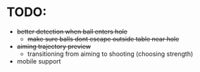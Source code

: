 # TODO:

- ~~better detection when ball enters hole~~
  - ~~make sure balls dont escape outside table near hole~~
- ~~aiming trajectory preview~~
  - transitioning from aiming to shooting (choosing strength)
- mobile support
